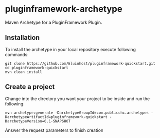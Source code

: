 pluginframework-archetype
=========================

Maven Archetype for a PluginFramework Plugin.

Installation
------------

To install the archetype in your local repository execute following commands:

    git clone https://github.com/Eluinhost/pluginframework-quickstart.git
    cd pluginframework-quickstart
    mvn clean install

Create a project
----------------

Change into the directory you want your project to be inside and run the following

`mvn archetype:generate -DarchetypeGroupId=com.publicuhc.archetypes -DarchetypeArtifactId=pluginframework-quickstart -DarchetypeVersion=0.1-SNAPSHOT`

Answer the request parameters to finish creation